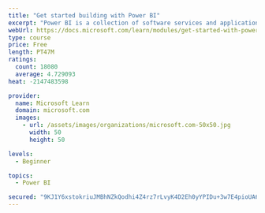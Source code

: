 ```yaml
---
title: "Get started building with Power BI"
excerpt: "Power BI is a collection of software services and applications that let you connect to all sorts of data sources and create compelling visuals and reports. You can benefit from receiving those reports, or you can share them with others inside or outside your organization. Learn the basics of Power BI, how its services and applications work together, and how they can be used to create or experience compelling visuals and analytics based on your data."
webUrl: https://docs.microsoft.com/learn/modules/get-started-with-power-bi/
type: course
price: Free
length: PT47M
ratings:
  count: 18080
  average: 4.729093
heat: -2147483598

provider:
  name: Microsoft Learn
  domain: microsoft.com
  images:
    - url: /assets/images/organizations/microsoft.com-50x50.jpg
      width: 50
      height: 50

levels:
  - Beginner

topics:
  - Power BI

secured: "9KJ1Y6xstokriuJMBhNZkQodhi4Z4rz7rLvyK4D2Eh0yYPIDu+3w7E4pioUA6A9NeTLFtCED0YUny8ZJW9Yc5NJf4QIrnhp0GnGmFK0Tpw+NAwEMi4lolY6zZP0JsqeJkJJi64qVr2CyL757+zQoTVSyUaRT9RcfhNd9fVSruuaL9rRS8/h04538aVIwQnjnp6HhJu9mhqJTiqKlP8cduJxZO0QXIdbf8PORFsi47miwy8lKecroAd/y3K9btdigZCSJ9e9gqOIW9UvqahrJ82/zU3z8TfSDZwG4WbxH5UjgT2SnHAKx9lrjDoxejhWmqq3EcJak2MCbNhOqdEoqU4XDlMOaWasbxCOX0ZNO7OTbzDJjBc13YfvHmO0eFgZCFuQKlVpS8ks1q40HLHg7Xr4Q5vKZNyuUzokwyLGOwGtiO/WQXe2j3tDVnYPcN98O;ld3eIa/gugDB9WKxhVCVDQ=="
---
```


